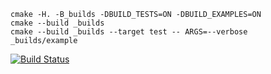 ```
cmake -H. -B_builds -DBUILD_TESTS=ON -DBUILD_EXAMPLES=ON
cmake --build _builds
cmake --build _builds --target test -- ARGS=--verbose
_builds/example
```

[![Build Status](https://travis-ci.org/NeverMore27/Stack2.0.svg?branch=master)](https://travis-ci.org/NeverMore27/Stack2.0)
